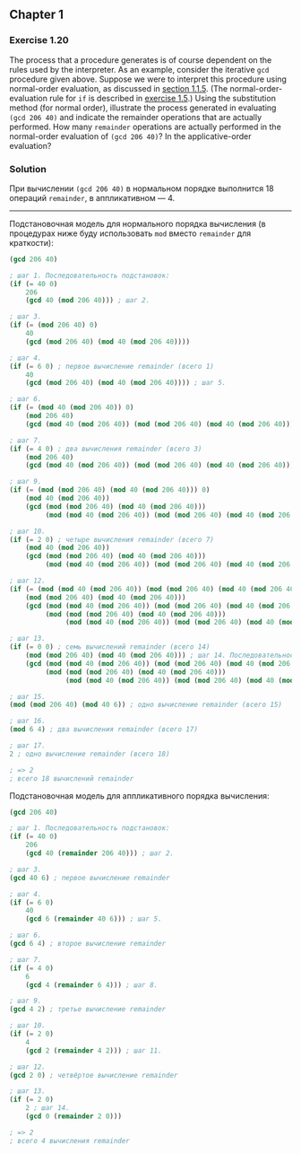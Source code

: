 ## Chapter 1

### Exercise 1.20

The process that a procedure generates is of course dependent on the rules used by the interpreter. As an example, consider the iterative `gcd` procedure given above. Suppose we were to interpret this procedure using normal-order evaluation, as discussed in [section 1.1.5](https://mitpress.mit.edu/sites/default/files/sicp/full-text/book/book-Z-H-10.html#%_sec_1.1.5). (The normal-order-evaluation rule for `if` is described in [exercise 1.5](./Exercise%201.5.md).) Using the substitution method (for normal order), illustrate the process generated in evaluating `(gcd 206 40)` and indicate the remainder operations that are actually performed. How many `remainder` operations are actually performed in the normal-order evaluation of `(gcd 206 40)`? In the applicative-order evaluation?

### Solution

При вычислении `(gcd 206 40)` в нормальном порядке выполнится 18 операций `remainder`, в аппликативном — 4.

---

Подстановочная модель для нормального порядка вычисления (в процедурах ниже буду использовать `mod` вместо `remainder` для краткости):

```scheme
(gcd 206 40)

; шаг 1. Последовательность подстановок:
(if (= 40 0)
    206
    (gcd 40 (mod 206 40))) ; шаг 2.

; шаг 3.
(if (= (mod 206 40) 0)
    40
    (gcd (mod 206 40) (mod 40 (mod 206 40))))

; шаг 4.
(if (= 6 0) ; первое вычисление remainder (всего 1)
    40
    (gcd (mod 206 40) (mod 40 (mod 206 40)))) ; шаг 5.

; шаг 6.
(if (= (mod 40 (mod 206 40)) 0)
    (mod 206 40)
    (gcd (mod 40 (mod 206 40)) (mod (mod 206 40) (mod 40 (mod 206 40)))))

; шаг 7.
(if (= 4 0) ; два вычисления remainder (всего 3)
    (mod 206 40)
    (gcd (mod 40 (mod 206 40)) (mod (mod 206 40) (mod 40 (mod 206 40))))) ; шаг 8.

; шаг 9.
(if (= (mod (mod 206 40) (mod 40 (mod 206 40))) 0)
    (mod 40 (mod 206 40))
    (gcd (mod (mod 206 40) (mod 40 (mod 206 40)))
         (mod (mod 40 (mod 206 40)) (mod (mod 206 40) (mod 40 (mod 206 40))))))

; шаг 10.
(if (= 2 0) ; четыре вычисления remainder (всего 7)
    (mod 40 (mod 206 40))
    (gcd (mod (mod 206 40) (mod 40 (mod 206 40)))
         (mod (mod 40 (mod 206 40)) (mod (mod 206 40) (mod 40 (mod 206 40)))))) ; шаг 11.

; шаг 12.
(if (= (mod (mod 40 (mod 206 40)) (mod (mod 206 40) (mod 40 (mod 206 40)))) 0)
    (mod (mod 206 40) (mod 40 (mod 206 40)))
    (gcd (mod (mod 40 (mod 206 40)) (mod (mod 206 40) (mod 40 (mod 206 40))))
         (mod (mod (mod 206 40) (mod 40 (mod 206 40)))
              (mod (mod 40 (mod 206 40)) (mod (mod 206 40) (mod 40 (mod 206 40)))))))

; шаг 13.
(if (= 0 0) ; семь вычислений remainder (всего 14)
    (mod (mod 206 40) (mod 40 (mod 206 40))) ; шаг 14. Последовательность редукций:
    (gcd (mod (mod 40 (mod 206 40)) (mod (mod 206 40) (mod 40 (mod 206 40))))
         (mod (mod (mod 206 40) (mod 40 (mod 206 40)))
              (mod (mod 40 (mod 206 40)) (mod (mod 206 40) (mod 40 (mod 206 40)))))))

; шаг 15.
(mod (mod 206 40) (mod 40 6)) ; одно вычисление remainder (всего 15)

; шаг 16.
(mod 6 4) ; два вычисления remainder (всего 17)

; шаг 17.
2 ; одно вычисление remainder (всего 18)

; => 2
; всего 18 вычислений remainder
```

Подстановочная модель для аппликативного порядка вычисления:

```scheme
(gcd 206 40)

; шаг 1. Последовательность подстановок:
(if (= 40 0)
    206
    (gcd 40 (remainder 206 40))) ; шаг 2.

; шаг 3.
(gcd 40 6) ; первое вычисление remainder

; шаг 4.
(if (= 6 0)
    40
    (gcd 6 (remainder 40 6))) ; шаг 5.

; шаг 6.
(gcd 6 4) ; второе вычисление remainder

; шаг 7.
(if (= 4 0)
    6
    (gcd 4 (remainder 6 4))) ; шаг 8.

; шаг 9.
(gcd 4 2) ; третье вычисление remainder

; шаг 10.
(if (= 2 0)
    4
    (gcd 2 (remainder 4 2))) ; шаг 11.

; шаг 12.
(gcd 2 0) ; четвёртое вычисление remainder

; шаг 13.
(if (= 2 0)
    2 ; шаг 14.
    (gcd 0 (remainder 2 0)))

; => 2
; всего 4 вычисления remainder
```

